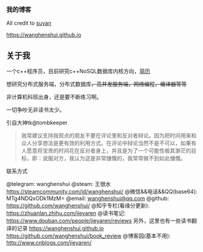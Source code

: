 ### 我的博客

All credit to [suyan](https://github.com/suyan/suyan.github.io)

https://wanghenshui.github.io

## 关于我

一个c++程序员，目前研究c++NoSQL数据库内核方向，[简历](https://github.com/wanghenshui/resume/blob/master/wqw.pdf)

想研究分布式服务端，分布式数据库~~，高并发服务端，网络编程，编译器等等~~

非计算机科班出身，还是要不断练习啊。



一切争吵无非读书太少。

引自大神tk@tombkeeper

> 我常建议支持我观点的朋友不要在评论里和反对者辩论。因为把时间用来和众人分享想法是更有效的利用方式。在评论中辩论当然不是不可以，如果有人愿意将宝贵的时间花在反对者身上，并且是为了一个可能性极其渺茫的目标，即：说服对方，我认为这是非常慷慨的，我常常做不到如此慷慨。



联系方式

@telegram: wanghenshui 
@steam: 王很水 https://steamcommunity.com/id/wanghenshui/
@微信&&电话&&QQ(base64): MTg4NDQxODk1MzM=
@email: wanghenshui@qq.com
@github: https://github.com/wanghenshui/
@知乎专栏(看缘分更新): https://zhuanlan.zhihu.com/jieyaren
@读书笔记: https://www.douban.com/people/jieyaren/reviews
另外，这里也有一些读书翻译的记录
https://wanghenshui.github.io
https://github.com/wanghenshui/book_review
@博客园(基本不用): http://www.cnblogs.com/jieyaren/ 